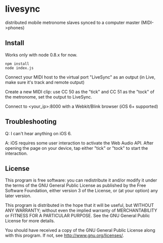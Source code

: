 livesync
========

distributed mobile metronome slaves synced to a computer master (MIDI->phones)

## Install

Works only with node 0.8.x for now.

	npm install
	node index.js

Connect your MIDI host to the virtual port "LiveSync" as an output (in Live, make sure it's track and remote output)

Create a new MIDI clip:  use CC 50 as the "tick" and CC 51 as the "tock" of the metronome, set the output to LiveSync.

Connect to <your_ip>:8000 with a Webkit/Blink browser (iOS 6+ supported)

## Troubleshooting

Q: I can't hear anything on iOS 6.

A: iOS requires some user interaction to activate the Web Audio API.  After opening the page on your device, tap either "tick" or "tock" to start the interaction.

## License

This program is free software: you can redistribute it and/or modify it under the terms of the GNU General Public License as published by the Free Software Foundation, either version 3 of the License, or (at your option) any later version.

This program is distributed in the hope that it will be useful, but WITHOUT ANY WARRANTY; without even the implied warranty of MERCHANTABILITY or FITNESS FOR A PARTICULAR PURPOSE. See the GNU General Public License for more details.

You should have received a copy of the GNU General Public License along with this program. If not, see http://www.gnu.org/licenses/.
